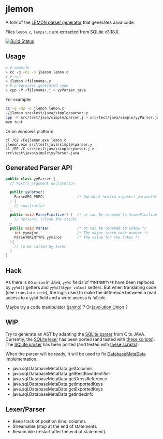 # jlemon

A fork of the
[LEMON parser generator](https://www.sqlite.org/src/doc/trunk/doc/lemon.html)
that generates Java code.

Files `lemon.c`, `lempar.c` are extracted from SQLite v3.18.0.

[![Build Status](https://secure.travis-ci.org/gwenn/jlemon.png)](http://www.travis-ci.org/gwenn/jlemon)

## Usage

```bash
> # compile
> cc -g -O2 -o jlemon lemon.c
> # run
> jlemon <filename>.y
> # preprocess generated code
> cpp -P <filename>.j > yyParser.java
```

For example:
```bash
cc -g -O2 -o jlemon lemon.c
./jlemon src/test/java/simple/parser.y
cpp -P src/test/java/simple/parser.j > src/test/java/simple/yyParser.java
mvn test
```
Or on windows platform:
```
cl /O2 /Fejlemon.exe lemon.c
jlemon.exe src\test\java\simple\parser.y
cl /EP /C src\test\java\simple\parser.j > src\test\java\simple\yyParser.java
```

## Generated Parser API

```java
public class yyParser {
  // %extra_argument declaration

  public yyParser(
    ParseARG_PDECL               /* Optional %extra_argument parameter */
  ) {
    // constructor
  }
  public void ParseFinalize() {  /* or can be renamed to %nameFinalize */
    // optional (clean the stack)
  }
  public void Parse(             /* or can be renamed to %name */
    int yymajor,                 /* The major token code number */
    ParseTOKENTYPE yyminor       /* The value for the token */
  ){
    // To be called by lexer
  }
}
```

## Hack

As there is no `union` in Java, `yy%d` fields of `YYMINORTYPE` have been replaced by `yy%d()` getters and `yy%d(%type value)` setters.
But when translating code (see `translate_code`), the logic used to make the difference between a read access to a `yy%d` field and a write access is fallible.

Maybe try a code manipulator ([janino](http://janino-compiler.github.io/janino/#janino-as-a-code-manipulator)) ?
Or [javolution Union](http://javolution.org/apidocs/javolution/io/Union.html) ?

## WIP

Try to generate an AST by adapting the [SQLite parser](http://www.sqlite.org/src/artifact?ci=trunk&filename=src/parse.y) from C to JAVA.
Currently, the [SQLite lexer](http://www.sqlite.org/src/artifact?ci=trunk&filename=src/tokenize.c) has been ported (and tested with [these scripts](https://github.com/bkiers/sqlite-parser/tree/master/src/test/resources)).
The [SQLite parser](http://www.sqlite.org/src/artifact?ci=trunk&filename=src/parse.y) has been ported (and tested with [these scripts](https://github.com/bkiers/sqlite-parser/tree/master/src/test/resources)).

When the parser will be ready, it will be used to fix [DatabaseMetaData](https://github.com/gwenn/sqlite-jna/blob/master/src/main/java/org/sqlite/driver/DbMeta.java) implementation.

 * java.sql.DatabaseMetaData.getColumns
 * java.sql.DatabaseMetaData.getBestRowIdentifier
 * java.sql.DatabaseMetaData.getCrossReference
 * java.sql.DatabaseMetaData.getImportedKeys
 * java.sql.DatabaseMetaData.getExportedKeys
 * java.sql.DatabaseMetaData.getIndexInfo

## Lexer/Parser

  - Keep track of position (line, column).
  - Streamable (stop at the end of statement).
  - Resumable (restart after the end of statement).
